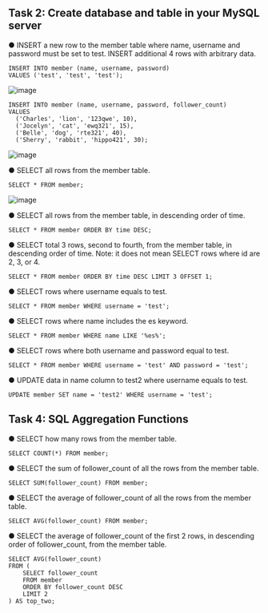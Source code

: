 ## Task 2: Create database and table in your MySQL server

● INSERT a new row to the member table where name, username and password must
be set to test. INSERT additional 4 rows with arbitrary data.
```
INSERT INTO member (name, username, password) 
VALUES ('test', 'test', 'test');
```
![image](https://github.com/bibbygreen/wehelp_5th/assets/54356660/fed7feb1-9ddb-4051-81f7-da8005d29e7f)


```
INSERT INTO member (name, username, password, follower_count)
VALUES
  ('Charles', 'lion', '123qwe', 10),
  ('Jocelyn', 'cat', 'ewq321', 15),
  ('Belle', 'dog', 'rte321', 40),
  ('Sherry', 'rabbit', 'hippo421', 30);
```
![image](https://github.com/bibbygreen/wehelp_5th/assets/54356660/013b6987-dbcd-4fab-b7e0-38f2ef6566a7)



● SELECT all rows from the member table.
```
SELECT * FROM member;
```
![image](https://github.com/bibbygreen/wehelp_5th/assets/54356660/eccb539a-8e51-45b4-8572-4ae61c87a00a)



● SELECT all rows from the member table, in descending order of time.
```
SELECT * FROM member ORDER BY time DESC;
```



● SELECT total 3 rows, second to fourth, from the member table, in descending order
of time. Note: it does not mean SELECT rows where id are 2, 3, or 4.
```
SELECT * FROM member ORDER BY time DESC LIMIT 3 OFFSET 1;
```


● SELECT rows where username equals to test.
```
SELECT * FROM member WHERE username = 'test';
```


● SELECT rows where name includes the es keyword.
```
SELECT * FROM member WHERE name LIKE '%es%';
```


● SELECT rows where both username and password equal to test.
```
SELECT * FROM member WHERE username = 'test' AND password = 'test';
```



● UPDATE data in name column to test2 where username equals to test.
```
UPDATE member SET name = 'test2' WHERE username = 'test';
```



## Task 4: SQL Aggregation Functions

● SELECT how many rows from the member table.
```
SELECT COUNT(*) FROM member;
```


● SELECT the sum of follower_count of all the rows from the member table.
```
SELECT SUM(follower_count) FROM member;
```



● SELECT the average of follower_count of all the rows from the member table.
```
SELECT AVG(follower_count) FROM member;
```



● SELECT the average of follower_count of the first 2 rows, in descending order of
follower_count, from the member table.
```
SELECT AVG(follower_count) 
FROM (
    SELECT follower_count 
    FROM member 
    ORDER BY follower_count DESC 
    LIMIT 2
) AS top_two;
```


